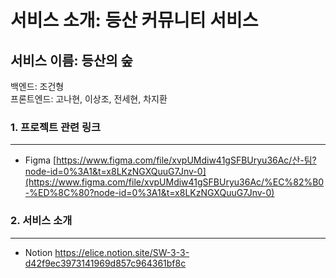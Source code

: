 
# 서비스 소개: 등산 커뮤니티 서비스
## 서비스 이름: 등산의 숲

백엔드: 조건형<br/>
프론트엔드: 고나현, 이상조, 전세현, 차지환

### 1. 프로젝트 관련 링크

---
 - Figma [https://www.figma.com/file/xvpUMdiw41gSFBUryu36Ac/산-팀?node-id=0%3A1&t=x8LKzNGXQuuG7Jnv-0](https://www.figma.com/file/xvpUMdiw41gSFBUryu36Ac/%EC%82%B0-%ED%8C%80?node-id=0%3A1&t=x8LKzNGXQuuG7Jnv-0)

### 2. 서비스 소개
---
 - Notion https://elice.notion.site/SW-3-3-d42f9ec3973141969d857c964361bf8c
